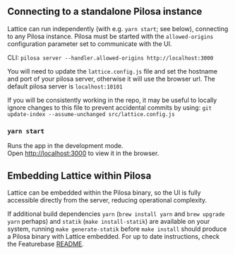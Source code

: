## Connecting to a standalone Pilosa instance

Lattice can run independently (with e.g. `yarn start`; see below), connecting to any Pilosa instance. Pilosa must be started with the `allowed-origins` configuration parameter set to communicate with the UI.

CLI: `pilosa server --handler.allowed-origins http://localhost:3000`

You will need to update the `lattice.config.js` file and set the hostname and port of your pilosa server, otherwise it will use the browser url. The default pilosa server is `localhost:10101`

If you will be consistently working in the repo, it may be useful to locally ignore changes to this file to prevent accidental commits by using:
 `git update-index --assume-unchanged src/lattice.config.js`

### `yarn start`

Runs the app in the development mode.<br />
Open [http://localhost:3000](http://localhost:3000) to view it in the browser.


## Embedding Lattice within Pilosa

Lattice can be embedded within the Pilosa binary, so the UI is fully accessible directly from the server, reducing operational complexity.

If additional build dependencies `yarn` (`brew install yarn` and `brew upgrade yarn` perhaps) and `statik` (`make install-statik`) are available on your system, running `make generate-statik` before `make install` should produce a Pilosa binary with Lattice embedded. For up to date instructions, check the Featurebase [README](https://github.com/featurebasedb/featurebase#getting-started).
